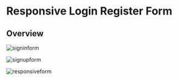 # Responsive Login Register Form

## Overview
![signinform](https://user-images.githubusercontent.com/70443393/151698531-2d068a78-9dd2-44a4-ac94-54818a1b46a7.PNG)

![signupform](https://user-images.githubusercontent.com/70443393/151698537-d48fb104-db1f-4045-a6b9-70c9ac81b0ee.PNG)

![responsiveform](https://user-images.githubusercontent.com/70443393/151698546-5b7d1f56-0377-42ea-9d91-fbd6853dce4a.png)
